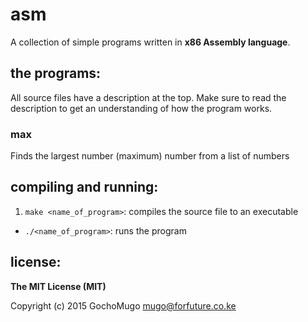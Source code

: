 
# asm

A collection of simple programs written in __x86 Assembly language__.


## the programs:

All source files have a description at the top. Make sure to read the description to get an understanding of how the program works.


### max

Finds the largest number (maximum) number from a list of numbers


## compiling and running:

1. `make <name_of_program>`: compiles the source file to an executable
* `./<name_of_program>`: runs the program


## license:

__The MIT License (MIT)__

Copyright (c) 2015 GochoMugo <mugo@forfuture.co.ke>
